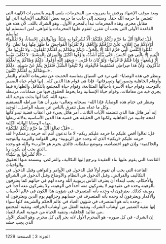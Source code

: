 ------------------------------------------------------------------------

وبعد موقف الإشهاد ورفض ما يقررونه من المحرمات، يلقي إليهم بالمقررات
الإلهية التي تتضمن ما حرمه الله حقاً.. وسنجد إلى جانب ما حرمه بعض
التكاليف الإيجابية التي لها مقابل محرم. وهذه المحرمات تبدأ بالمحرم
الأول.. وهو الشرك بالله.. لأن هذه هي القاعدة الأولى التي يجب أن تتقرر،
لتقوم عليها المحرمات والنواهي، لمن استسلم لها وأسلم:  
«قُلْ: تَعالَوْا أَتْلُ ما حَرَّمَ رَبُّكُمْ عَلَيْكُمْ: أَلَّا تُشْرِكُوا بِهِ شَيْئاً. وَبِالْوالِدَيْنِ
إِحْساناً، وَلا تَقْتُلُوا أَوْلادَكُمْ مِنْ إِمْلاقٍ، نَحْنُ نَرْزُقُكُمْ وَإِيَّاهُمْ. وَلا تَقْرَبُوا
الْفَواحِشَ ما ظَهَرَ مِنْها وَما بَطَنَ. وَلا تَقْتُلُوا النَّفْسَ الَّتِي حَرَّمَ اللَّهُ إِلَّا بِالْحَقِّ..
ذلِكُمْ وَصَّاكُمْ بِهِ لَعَلَّكُمْ تَعْقِلُونَ.. وَلا تَقْرَبُوا مالَ الْيَتِيمِ إِلَّا بِالَّتِي هِيَ أَحْسَنُ،
حَتَّى يَبْلُغَ أَشُدَّهُ، وَأَوْفُوا الْكَيْلَ وَالْمِيزانَ بِالْقِسْطِ- لا نُكَلِّفُ نَفْساً إِلَّا وُسْعَها-
وَإِذا قُلْتُمْ فَاعْدِلُوا- وَلَوْ كانَ ذا قُرْبى - وَبِعَهْدِ اللَّهِ أَوْفُوا.. ذلِكُمْ وَصَّاكُمْ بِهِ
لَعَلَّكُمْ تَذَكَّرُونَ. وَأَنَّ هذا صِراطِي مُسْتَقِيماً فَاتَّبِعُوهُ، وَلا تَتَّبِعُوا السُّبُلَ فَتَفَرَّقَ بِكُمْ
عَنْ سَبِيلِهِ.. ذلِكُمْ وَصَّاكُمْ بِهِ لَعَلَّكُمْ تَتَّقُونَ..» .  
وننظر في هذه الوصايا- التي ترد في السياق بمناسبة الحديث عن تشريعات
الأنعام والثمار وأوهام الجاهلية وتصوراتها وتصرفاتها- فإذا هي قوام هذا
الدين كله.. إنها قوام حياة الضمير بالتوحيد، وقوام حياة الأسرة بأجيالها
المتتابعة، وقوام حياة المجتمع بالتكافل والطهارة فيما يجري فيه من
معاملات، وقوام حياة الإنسانية وما يحوط الحقوق فيها من ضمانات، مرتبطة
بعهد الله، كما أنها بدئت بتوحيد الله..  
وننظر في ختام هذه الوصايا، فإذا الله- سبحانه وتعالى- يقرر أن هذا صراطه
المستقيم وكل ما عداه سبل تتفرق بالناس عن سبيله الواصل.. الوحيد..  
إنه أمر هائل هذا الذي تتضمنه الآيات الثلاث.. أمر هائل يجيء في أعقاب قضية
تبدو كأنها لمحة جانبية من الجاهلية ولكنها في الحقيقة هي قضية هذا الدين
الأساسية بدلالة ربطها بهذه الوصايا الهائلة الكلية..  
«قُلْ: تَعالَوْا أَتْلُ ما حَرَّمَ رَبُّكُمْ عَلَيْكُمْ» ..  
قل: تعالوا أقص عليكم ما حرمه عليكم ربكم- لا ما تدعون أنتم أنه حرمه
بزعمكم-! لقد حرمه عليكم «ربكم» الذي له وحده حق الربوبية- وهي القوامة
والتربية والتوجيه والحاكمية- وإذن فهو اختصاصه، وموضع سلطانه. فالذي يحرم
هو «الرب» والله هو وحده الذي يجب أن يكون ربا..  
«أَلَّا تُشْرِكُوا بِهِ شَيْئاً» ..  
القاعدة التي يقوم عليها بناء العقيدة وترجع إليها التكاليف والفرائض،
وتستمد منها الحقوق والواجبات..  
القاعدة التي يجب أن تقوم أولاً قبل الدخول في الأوامر والنواهي وقبل الدخول
في التكاليف والفرائض، وقبل الدخول في النظام والأوضاع وقبل الدخول في
الشرائع والأحكام.. يجب ابتداء أن يعترف الناس بربوبية الله وحده لهم في
حياتهم كما يعترفون بألوهيته وحده في عقيدتهم لا يشركون معه أحداً في
ألوهيته، ولا يشركون معه أحداً في ربوبيته كذلك. يعترفون له وحده بأنه
المتصرف في شؤون هذا الكون في عالم الأسباب والأقدار ويعترفون له وحده بأنه
المتصرف في حسابهم وجزائهم يوم الدين ويعترفون له وحده بأنه هو المتصرف في
شؤون العباد في عالم الحكم والشريعة كلها سواء..  
إنها تنقية الضمير من أوشاب الشرك، وتنقية العقل من أوشاب الخرافة، وتنقية
المجتمع من تقاليد الجاهلية، وتنقية الحياة من عبودية العباد للعباد..  
إن الشرك- في كل صوره- هو المحرم الأول لانه يجر إلى كل محرم. وهو المنكر
الأول الذي يجب حشد

------------------------------------------------------------------------

الجزء: 3 ¦ الصفحة: 1229
